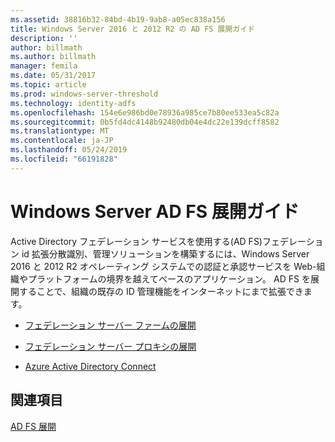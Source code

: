 ```yaml
---
ms.assetid: 38816b32-84bd-4b19-9ab8-a05ec838a156
title: Windows Server 2016 と 2012 R2 の AD FS 展開ガイド
description: ''
author: billmath
ms.author: billmath
manager: femila
ms.date: 05/31/2017
ms.topic: article
ms.prod: windows-server-threshold
ms.technology: identity-adfs
ms.openlocfilehash: 154e6e986bd0e78936a985ce7b80ee533ea5c82a
ms.sourcegitcommit: 0b5fd4dc4148b92480db04e4dc22e139dcff8582
ms.translationtype: MT
ms.contentlocale: ja-JP
ms.lasthandoff: 05/24/2019
ms.locfileid: "66191828"
---
```

# <a name="windows-server-ad-fs-deployment-guide"></a>Windows Server AD FS 展開ガイド


Active Directory フェデレーション サービスを使用する\(AD FS\)フェデレーション id 拡張分散識別、管理ソリューションを構築するには、Windows Server 2016 と 2012 R2 オペレーティング システムでの認証と承認サービスを Web\-組織やプラットフォームの境界を越えてベースのアプリケーション。 AD FS を展開することで、組織の既存の ID 管理機能をインターネットにまで拡張できます。  
  
-   [フェデレーション サーバー ファームの展開](Deploying-a-Federation-Server-Farm.md)  
  
-   [フェデレーション サーバー プロキシの展開](Deploying-Federation-Server-Proxies.md)  
  
-   [Azure Active Directory Connect](Azure-Active-Directory-Connect.md)  
  
## <a name="see-also"></a>関連項目  
[AD FS 展開](../../ad-fs/AD-FS-Deployment.md)  

  

